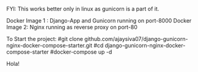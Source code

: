 FYI: This works better only in linux as gunicorn is a part of it.

Docker Image 1 : Django-App and Gunicorn running on port-8000
Docker Image 2: Nginx running as reverse proxy on port-80

To Start the project:
#git clone github.com/ajaysiva07/django-gunicorn-nginx-docker-compose-starter.git
#cd django-gunicorn-nginx-docker-compose-starter
#docker-compose up -d

Hola!
